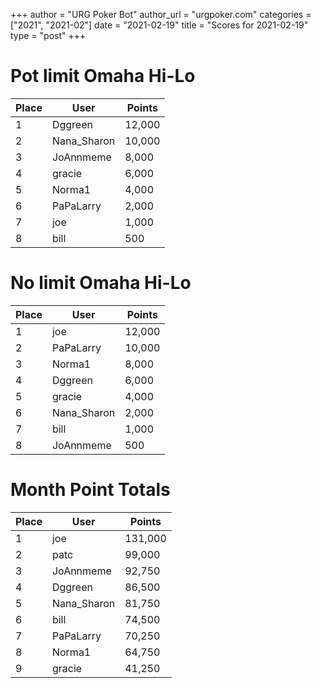 +++
author = "URG Poker Bot"
author_url = "urgpoker.com"
categories = ["2021", "2021-02"]
date = "2021-02-19"
title = "Scores for 2021-02-19"
type = "post"
+++
# Pot limit Omaha Hi-Lo

| Place | User | Points |
|-------|------|--------|
| 1 | Dggreen | 12,000 |
| 2 | Nana_Sharon | 10,000 |
| 3 | JoAnnmeme | 8,000 |
| 4 | gracie | 6,000 |
| 5 | Norma1 | 4,000 |
| 6 | PaPaLarry | 2,000 |
| 7 | joe | 1,000 |
| 8 | bill | 500 |

# No limit Omaha Hi-Lo

| Place | User | Points |
|-------|------|--------|
| 1 | joe | 12,000 |
| 2 | PaPaLarry | 10,000 |
| 3 | Norma1 | 8,000 |
| 4 | Dggreen | 6,000 |
| 5 | gracie | 4,000 |
| 6 | Nana_Sharon | 2,000 |
| 7 | bill | 1,000 |
| 8 | JoAnnmeme | 500 |

# Month Point Totals

| Place | User | Points |
|-------|------|--------|
| 1 | joe | 131,000 |
| 2 | patc | 99,000 |
| 3 | JoAnnmeme | 92,750 |
| 4 | Dggreen | 86,500 |
| 5 | Nana_Sharon | 81,750 |
| 6 | bill | 74,500 |
| 7 | PaPaLarry | 70,250 |
| 8 | Norma1 | 64,750 |
| 9 | gracie | 41,250 |
